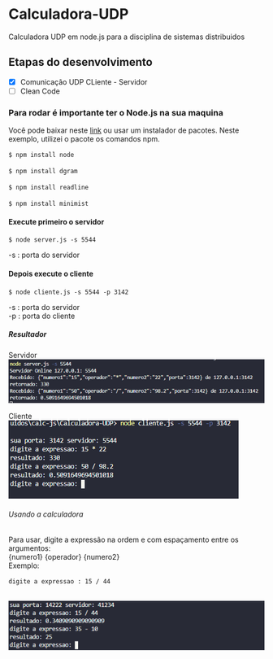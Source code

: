 # Calculadora-UDP
 Calculadora UDP em node.js para a disciplina de sistemas distribuidos  

## Etapas do desenvolvimento

- [X] Comunicação UDP CLiente - Servidor
- [ ] Clean Code

### Para rodar é importante ter o Node.js na sua maquina
Você pode baixar neste <a href="https://nodejs.org/en/download/">link</a> ou usar um instalador de pacotes. Neste exemplo, utilizei o pacote os comandos npm.
```
$ npm install node

$ npm install dgram

$ npm install readline

$ npm install minimist
```
#### Execute primeiro o servidor
```
$ node server.js -s 5544
```
-s : porta do servidor

#### Depois execute o cliente
```
$ node cliente.js -s 5544 -p 3142
```
-s : porta do servidor
<br>
-p : porta do cliente

##### Resultador
Servidor
<br>
<img src= "imagens/servidor.PNG">

Cliente
<br>
<img src= "imagens/cliente.PNG">

###### Usando a calculadora
Para usar, digite a expressão na ordem e com espaçamento entre os argumentos:
<br>
{numero1} {operador} {numero2}
<br>
Exemplo:

```
digite a expressao : 15 / 44
```
<br>
<img src= "imagens/uso.PNG">

